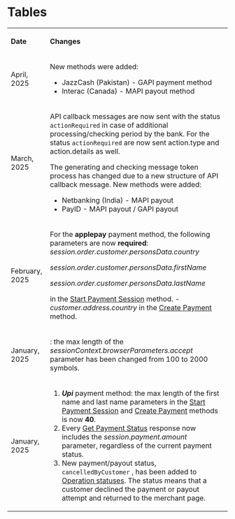 # Tables

<table isTableHeaderOn="true" selectedColumns="" selectedRows="" selectedTable="false">
  <tr>
    <th selected="false" align="left">
      <p>Date</p>
    </th>
    <th selected="false" align="left">
      <p>Changes</p>
    </th>
  </tr>
  <tr>
    <td selected="false" align="left">
      <p>April, 2025</p>
    </td>
    <td selected="false" align="left">
      <p>New methods were added:</p>
      <ul>
      <li>JazzCash (Pakistan) - GAPI payment method</li>
      <li>Interac (Canada) - MAPI payout method</li>
      </ul>
    </td>
  </tr>
  <tr>
    <td selected="false" align="left">
      <p>March, 2025</p>
    </td>
    <td selected="false" align="left">
      <p>API callback messages are now sent with the status <code>actionRequired</code> in case of additional processing/checking period by the bank. For the status <code>actionRequired</code> are now sent action.type and action.details as well.</p>
      <p>The generating and checking message token process has changed due to a new structure of API callback message. New methods were added:</p>
      <ul>
      <li>Netbanking (India) - MAPI payout</li>
      <li>PayID - MAPI payout / GAPI payout</li>
      </ul>
    </td>
  </tr>
  <tr>
    <td selected="false" align="left">
      <p>February, 2025</p>
    </td>
    <td selected="false" align="left">
      <p>For the <strong>applepay</strong> payment method, the following parameters are now <strong>required</strong>: <em>session.order.customer.personsData.country</em></p>
      <p><em>session.order.customer.personsData.firstName</em></p>
      <p><em>session.order.customer.personsData.lastName</em></p>
      <p>in the <a href="">Start Payment Session</a> method. - <em>customer.address.country</em> in the <a href="">Create Payment</a> method.</p>
    </td>
  </tr>
  <tr>
    <td selected="false" align="left">
      <p>January, 2025</p>
    </td>
    <td selected="false" align="left">
      <p>: the max length of the <em>sessionContext.browserParameters.accept</em> parameter has been changed from 100 to 2000 symbols.</p>
    </td>
  </tr>
  <tr>
    <td selected="false" align="left">
      <p>January, 2025</p>
    </td>
    <td selected="false" align="left">
      <ol>
      <li><em><strong>Upi</strong></em> payment method: the max length of the first name and last name parameters in the <a href="">Start Payment Session</a> and <a href="">Create Payment</a> methods is now <strong>40</strong>.</li>
      <li>Every <a href="">Get Payment Status</a> response now includes the <em>session.payment.amount</em> parameter, regardless of the current payment status.</li>
      <li>New payment/payout status, <code>cancelledByCustomer</code> , has been added to <a href="">Operation statuses</a>. The status means that a customer declined the payment or payout attempt and returned to the merchant page.</li>
      </ol>
    </td>
  </tr>
</table>

